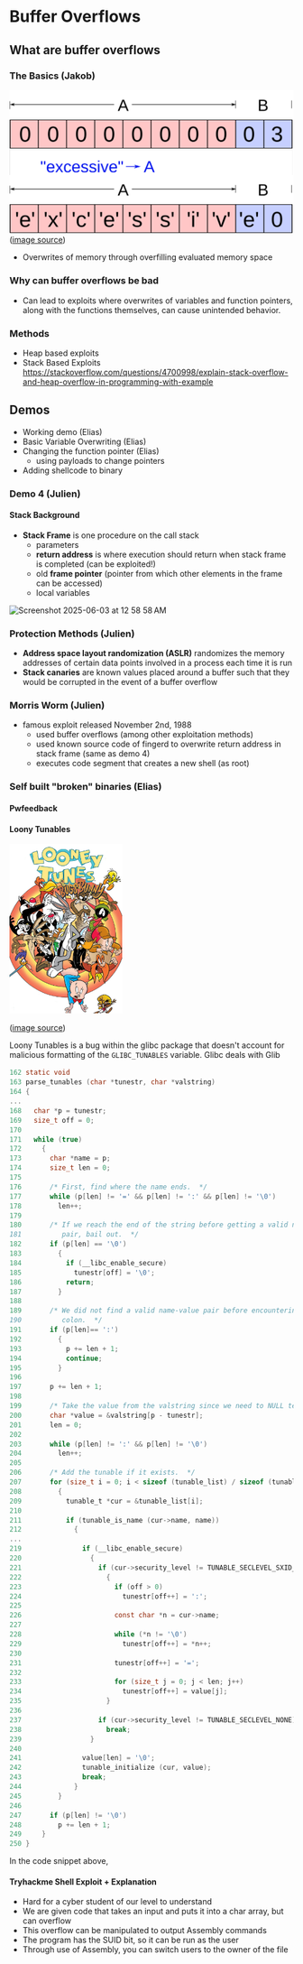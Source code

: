 # Buffer Overflows

## What are buffer overflows

### The Basics (Jakob)

![Buffer Overflow Introductory](figures/BufferOverflowIntroductory.png)
([image source](https://en.wikipedia.org/wiki/Buffer_overflow))

- Overwrites of memory through overfilling evaluated memory space

### Why can buffer overflows be bad

- Can lead to exploits where overwrites of variables and function pointers, along with the functions themselves, can cause unintended behavior.

### Methods

- Heap based exploits
- Stack Based Exploits 
https://stackoverflow.com/questions/4700998/explain-stack-overflow-and-heap-overflow-in-programming-with-example 

## Demos

- Working demo (Elias)
- Basic Variable Overwriting (Elias)
- Changing the function pointer (Elias)
    - using payloads to change pointers
- Adding shellcode to binary

### Demo 4 (Julien)
#### Stack Background ####
- **Stack Frame** is one procedure on the call stack
  - parameters
  - **return address** is where execution should return when stack frame is completed (can be exploited!)
  - old **frame pointer** (pointer from which other elements in the frame can be accessed)
  - local variables
<img width="480" alt="Screenshot 2025-06-03 at 12 58 58 AM" src="https://github.com/user-attachments/assets/26003099-52c0-4365-a1f6-ca16e9dd5d81" />

### Protection Methods (Julien)

- **Address space layout randomization (ASLR)** randomizes the memory addresses of certain data points involved in a process each time it is run
- **Stack canaries** are known values placed around a buffer such that they would be corrupted in the event of a buffer overflow

### Morris Worm (Julien)

- famous exploit released November 2nd, 1988
    - used buffer overflows (among other exploitation methods)
    - used known source code of fingerd to overwrite return address in stack frame (same as demo 4)
    - executes code segment that creates a new shell (as root)

### Self built "broken" binaries (Elias)

#### Pwfeedback 

#### Loony Tunables 

<img src="figures/LooneyTunes.png" alt="drawing" width="200"/>

([image source](https://www.imdb.com/title/tt8543208/))

Loony Tunables is a bug within the glibc package that doesn't account for malicious formatting of the `GLIBC_TUNABLES` variable. Glibc deals with Glib

```c
162 static void
163 parse_tunables (char *tunestr, char *valstring)
164 {
...
168   char *p = tunestr;
169   size_t off = 0;
170 
171   while (true)
172     {
173       char *name = p;
174       size_t len = 0;
175 
176       /* First, find where the name ends.  */
177       while (p[len] != '=' && p[len] != ':' && p[len] != '\0')
178         len++;
179 
180       /* If we reach the end of the string before getting a valid name-value
181          pair, bail out.  */
182       if (p[len] == '\0')
183         {
184           if (__libc_enable_secure)
185             tunestr[off] = '\0';
186           return;
187         }
188 
189       /* We did not find a valid name-value pair before encountering the
190          colon.  */
191       if (p[len]== ':')
192         {
193           p += len + 1;
194           continue;
195         }
196 
197       p += len + 1;
198 
199       /* Take the value from the valstring since we need to NULL terminate it.  */
200       char *value = &valstring[p - tunestr];
201       len = 0;
202 
203       while (p[len] != ':' && p[len] != '\0')
204         len++;
205 
206       /* Add the tunable if it exists.  */
207       for (size_t i = 0; i < sizeof (tunable_list) / sizeof (tunable_t); i++)
208         {
209           tunable_t *cur = &tunable_list[i];
210 
211           if (tunable_is_name (cur->name, name))
212             {
...
219               if (__libc_enable_secure)
220                 {
221                   if (cur->security_level != TUNABLE_SECLEVEL_SXID_ERASE)
222                     {
223                       if (off > 0)
224                         tunestr[off++] = ':';
225 
226                       const char *n = cur->name;
227 
228                       while (*n != '\0')
229                         tunestr[off++] = *n++;
230 
231                       tunestr[off++] = '=';
232 
233                       for (size_t j = 0; j < len; j++)
234                         tunestr[off++] = value[j];
235                     }
236 
237                   if (cur->security_level != TUNABLE_SECLEVEL_NONE)
238                     break;
239                 }
240 
241               value[len] = '\0';
242               tunable_initialize (cur, value);
243               break;
244             }
245         }
246 
247       if (p[len] != '\0')
248         p += len + 1;
249     }
250 }
```

In the code snippet above, 

#### Tryhackme Shell Exploit + Explanation

- Hard for a cyber student of our level to understand
- We are given code that takes an input and puts it into a char array, but can overflow
- This overflow can be manipulated to output Assembly commands
- The program has the SUID bit, so it can be run as the user
- Through use of Assembly, you can switch users to the owner of the file
